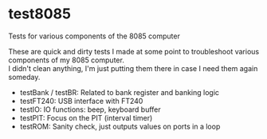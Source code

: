 # test8085
Tests for various components of the 8085 computer

These are quick and dirty tests I made at some point to troubleshoot various components of my 8085 computer.  
I didn't clean anything, I'm just putting them there in case I need them again someday.

- testBank / testBR: Related to bank register and banking logic
- testFT240: USB interface with FT240 
- testIO: IO functions: beep, keyboard buffer
- testPIT: Focus on the PIT (interval timer)
- testROM: Sanity check, just outputs values on ports in a loop
